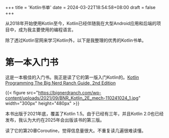 +++
title = 'Kotlin书单'
date = 2024-03-22T18:54:58+08:00
draft = false
+++

从2018年开始使用Kotlin至今，Kotlin已经伴随我在大型Android应用和后端的项目中，成为我主要使用的编程语言。

除了透过Kotlin官网来学习Kotlin外，以下是我整理的优秀的Kotlin书单。

# 第一本入门书

这是一本极佳的入门书。我正是读了它的第一版入门Kotlin的。[Kotlin Programming The Big Nerd Ranch Guide, 2nd Edition](https://bignerdranch.com/books/kotlin-programming-the-big-nerd-ranch-guide-2nd/)

{{< figure src="https://bignerdranch.com/wp-content/uploads/2021/09/BNR_Kotlin_2E_mech-110241024_1.jpg" width="300px" height="480px" >}}

本书出版于2021年底，覆盖了Kotlin 1.5。由于已经有三年，并且Kotlin 2.0也已经发布，我认为大约在2025年会出版该书的第三版。

读了它的第20章Coroutine，觉得信息量很大。不重复读几遍很难读懂。




